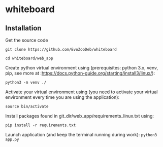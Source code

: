 # whiteboard

## Installation
Get the source code

`git clone https://github.com/EvoZooDeb/whiteboard`

`cd whiteboard/web_app`

Create python virtual environment using (prerequisites: python 3.x, venv, pip, see more at :https://docs.python-guide.org/starting/install3/linux/):

`python3 -m venv ./`

Activate your virtual environment using (you need to activate your virtual environment every time you are using the application):

`source bin/activate`

Install packages found in git_dir/web_app/requirements_linux.txt using:	

`pip install -r requirements.txt`

Launch application (and keep the terminal running during work):
`python3 app.py`

